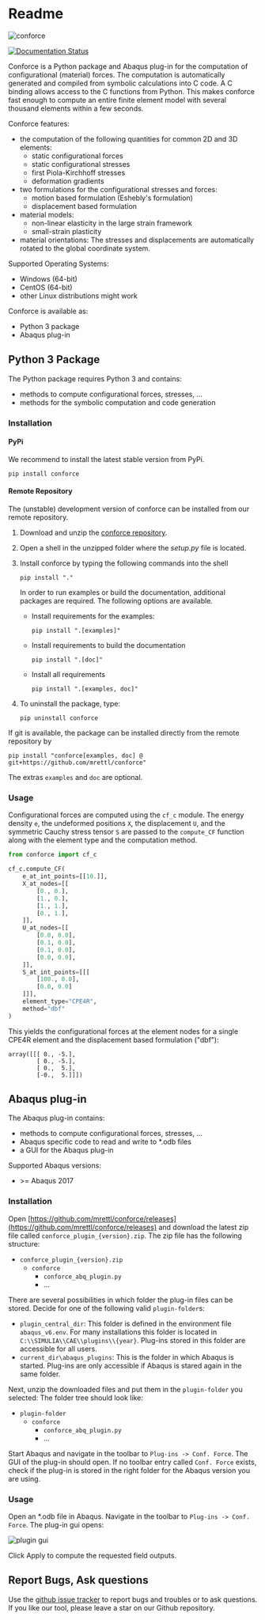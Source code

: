 Readme
======

![conforce](conforce_logo.png)

[![Documentation Status](https://readthedocs.org/projects/conforce/badge/?version=latest)](https://conforce.readthedocs.io/en/latest/?badge=latest)

Conforce is a Python package and Abaqus plug-in for the computation of configurational (material) forces.
The computation is automatically generated and compiled from symbolic calculations into C code.
A C binding allows access to the C functions from Python.
This makes conforce fast enough to compute an entire finite element model 
with several thousand elements within a few seconds.

Conforce features:

- the computation of the following quantities for common 2D and 3D elements:
  - static configurational forces
  - static configurational stresses
  - first Piola-Kirchhoff stresses
  - deformation gradients
- two formulations for the configurational stresses and forces:
  - motion based formulation (Eshebly's formulation)
  - displacement based formulation
- material models:
  - non-linear elasticity in the large strain framework
  - small-strain plasticity
- material orientations: The stresses and displacements are automatically rotated to the global coordinate system.


Supported Operating Systems:
- Windows (64-bit)
- CentOS (64-bit)
- other Linux distributions might work


Conforce is available as:
- Python 3 package
- Abaqus plug-in

## Python 3 Package

The Python package requires Python 3 and contains:

- methods to compute configurational forces, stresses, ...
- methods for the symbolic computation and code generation

### Installation 

#### PyPi

We recommend to install the latest stable version from PyPi.

````shell
pip install conforce
````

#### Remote Repository

The (unstable) development version of conforce can be installed 
from our remote repository.

1. Download and unzip the [conforce repository](https://github.com/mrettl/conforce).
2. Open a shell in the unzipped folder where the *setup.py* file is located.
3. Install conforce by typing the following commands into the shell
   ````shell
   pip install "."
   ````
   In order to run examples or build the documentation,
   additional packages are required.
   The following options are available.
   - Install requirements for the examples:
     ````shell
     pip install ".[examples]"
     ````
   - Install requirements to build the documentation
     ````shell
     pip install ".[doc]"
     ````
   - Install all requirements
     ````shell
     pip install ".[examples, doc]"
     ````
   
4. To uninstall the package, type:
    ````shell
    pip uninstall conforce
    ````

If git is available, the package can be installed directly from the remote repository by
````shell
pip install "conforce[examples, doc] @ git+https://github.com/mrettl/conforce"
````
The extras `examples` and `doc` are optional.

### Usage

Configurational forces are computed using the `cf_c` module.
The energy density `e`, the undeformed positions `X`,
the displacement `U`, and the symmetric Cauchy stress tensor `S`
are passed to the `compute_CF` function along with the element type and the computation method.

````python
from conforce import cf_c

cf_c.compute_CF(
    e_at_int_points=[[10.]],
    X_at_nodes=[[
        [0., 0.],
        [1., 0.],
        [1., 1.],
        [0., 1.],
    ]],
    U_at_nodes=[[
        [0.0, 0.0],
        [0.1, 0.0],
        [0.1, 0.0],
        [0.0, 0.0],
    ]],
    S_at_int_points=[[[
        [100., 0.0],
        [0.0, 0.0]
    ]]],
    element_type="CPE4R",
    method="dbf"
)
````

This yields the configurational forces at the element nodes for a single CPE4R element
and the displacement based formulation ("dbf"):

````
array([[[ 0., -5.],
        [ 0., -5.],
        [ 0.,  5.],
        [-0.,  5.]]])
````


## Abaqus plug-in

The Abaqus plug-in contains:

- methods to compute configurational forces, stresses, ...
- Abaqus specific code to read and write to *.odb files
- a GUI for the Abaqus plug-in

Supported Abaqus versions:
- \>= Abaqus 2017

### Installation

Open 
[https://github.com/mrettl/conforce/releases](https://github.com/mrettl/conforce/releases)
and download the latest zip file called `conforce_plugin_{version}.zip`.
The zip file has the following structure:

- `conforce_plugin_{version}.zip`
  - `conforce`
    - `conforce_abq_plugin.py`
    - ...

There are several possibilities in which folder the plug-in files can be stored.
Decide for one of the following valid `plugin-folder`s:

- `plugin_central_dir`: This folder is defined in the environment file `abaqus_v6.env`.
  For many installations this folder is located in `C:\\SIMULIA\\CAE\\plugins\\{year}`.
  Plug-ins stored in this folder are accessible for all users.
- `current_dir\abaqus_plugins`: This is the folder in which Abaqus is started.
  Plug-ins are only accessible if Abaqus is stared again in the same folder.

Next, unzip the downloaded files and put them in the `plugin-folder` you selected:
The folder tree should look like:

- `plugin-folder`
  - `conforce`
    - `conforce_abq_plugin.py`
    - ...

Start Abaqus and navigate in the toolbar to `Plug-ins -> Conf. Force`.
The GUI of the plug-in should open.
If no toolbar entry called `Conf. Force` exists, check if the plug-in is stored in the right folder 
for the Abaqus version you are using.

### Usage

Open an *.odb file in Abaqus.
Navigate in the toolbar to `Plug-ins -> Conf. Force`.
The plug-in gui opens:

![plugin gui](plugin_gui.png)

Click Apply to compute the requested field outputs.


## Report Bugs, Ask questions

Use the [github issue tracker](https://github.com/mrettl/conforce/issues) to report
bugs and troubles or to ask questions.
If you like our tool, please leave a star on our Github repository.
